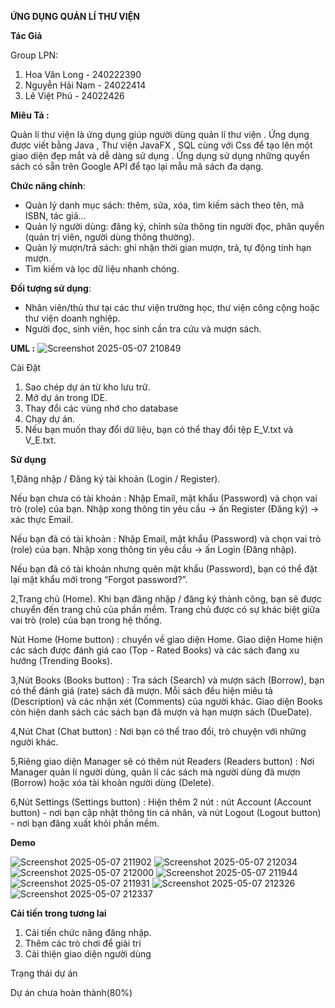 **ỨNG DỤNG QUẢN LÍ THƯ VIỆN** 

**Tác Giả**

Group LPN:

1. Hoa Văn Long - 240222390
2. Nguyễn Hải Nam  - 24022414
3. Lê Việt Phú - 24022426

**Miêu Tả :**

Quản lí thư viện là ứng dụng giúp người dùng quản lí thư viện . Ứng dụng được viết bằng Java , Thư viện JavaFX , SQL cùng với Css để tạo lên một giao diện đẹp mắt và dễ dàng sử dụng . Ứng dụng sử dụng những quyển sách có sẵn trên Google API để tạo lại mẫu mã sách đa dạng.

**Chức năng chính**:

- Quản lý danh mục sách: thêm, sửa, xóa, tìm kiếm sách theo tên, mã ISBN, tác giả...
- Quản lý người dùng: đăng ký, chỉnh sửa thông tin người đọc, phân quyền (quản trị viên, người dùng thông thường).
- Quản lý mượn/trả sách: ghi nhận thời gian mượn, trả, tự động tính hạn mượn.
- Tìm kiếm và lọc dữ liệu nhanh chóng.

**Đối tượng sử dụng**:

- Nhân viên/thủ thư tại các thư viện trường học, thư viện công cộng hoặc thư viện doanh nghiệp.
- Người đọc, sinh viên, học sinh cần tra cứu và mượn sách.

**UML :**
![Screenshot 2025-05-07 210849](https://github.com/user-attachments/assets/acb31925-c007-4797-98aa-ff2bda0f9bcf)


Cài Đặt
1. Sao chép dự án từ kho lưu trữ.
2. Mở dự án trong IDE.
3. Thay đổi các vùng nhớ cho database
3. Chạy dự án.
4. Nếu bạn muốn thay đổi dữ liệu, bạn có thể thay đổi tệp E_V.txt và V_E.txt.

**Sử dụng**

1,Đăng nhập / Đăng ký tài khoản (Login  / Register).

Nếu bạn chưa có tài khoản : Nhập Email, mật khẩu (Password) và chọn vai trò (role) của bạn.
        Nhập xong thông tin yêu cầu → ấn Register (Đăng ký) → xác thực Email.

Nếu bạn đã có tài khoản : Nhập Email, mật khẩu (Password) và chọn vai trò (role) của bạn.
        Nhập xong thông tin yêu cầu → ấn Login (Đăng nhập).

Nếu bạn đã có tài khoản nhưng quên mật khẩu (Password), bạn có thể đặt lại mật khẩu mới trong “Forgot password?”.

2,Trang chủ (Home).
Khi bạn đăng nhập / đăng ký thành công, bạn sẽ được chuyển đến trang chủ của phần mềm.
Trang chủ được có sự khác biệt giữa vai trò (role) của bạn trong hệ thống.

Nút Home (Home button) : chuyển về giao diện Home. Giao diện Home hiện các sách được đánh giá cao (Top - Rated Books) và các sách đang xu hướng (Trending Books).

3,Nút Books (Books button) :  Tra sách (Search) và mượn sách (Borrow), bạn có thể đánh giá (rate)  sách đã mượn. Mỗi sách đều hiện miêu tả (Description) và các nhận xét (Comments) của người khác. Giao diện Books còn hiện danh sách các sách bạn đã mượn và hạn mượn sách (DueDate).

4,Nút Chat (Chat button) : Nơi bạn có thể trao đổi, trò chuyện với những người khác.

5,Riêng giao diện Manager sẽ có thêm nút Readers (Readers button) : Nơi Manager quản lí người dùng, quản lí các sách mà người dùng đã mượn (Borrow) hoặc xóa tài khoản người dùng (Delete).

6,Nút Settings (Settings button) : Hiện thêm 2 nút : nút Account (Account button) - nơi bạn cập nhật thông tin cá nhân, và nút Logout (Logout button) - nơi bạn đăng xuất khỏi phần mềm.

**Demo**


![Screenshot 2025-05-07 211902](https://github.com/user-attachments/assets/c175263a-9358-4893-9eee-1e9435ae5997)
![Screenshot 2025-05-07 212034](https://github.com/user-attachments/assets/22e3d8ad-5520-4218-95f9-76a94af1f2a2)
![Screenshot 2025-05-07 212000](https://github.com/user-attachments/assets/583c1f86-287f-4cf3-990f-fbb8745f6e92)
![Screenshot 2025-05-07 211944](https://github.com/user-attachments/assets/5236e54c-5581-435a-bd66-52e50af2f68f)
![Screenshot 2025-05-07 211931](https://github.com/user-attachments/assets/ac914542-5b12-4c5e-b712-82a16a788df2)
![Screenshot 2025-05-07 212326](https://github.com/user-attachments/assets/f7c505ab-bd5f-4fee-bcb2-3b02e6c5d220)
![Screenshot 2025-05-07 212337](https://github.com/user-attachments/assets/49e83766-48e6-4d95-953a-57b71d668cea)

**Cải tiến trong tương lai**

1. Cải tiến chức năng đăng nhập.
2. Thêm các trò chơi để giải trí 
3. Cải thiện giao diện người dùng 

Trạng thái dự án 

Dự án chưa hoàn thành(80%)
